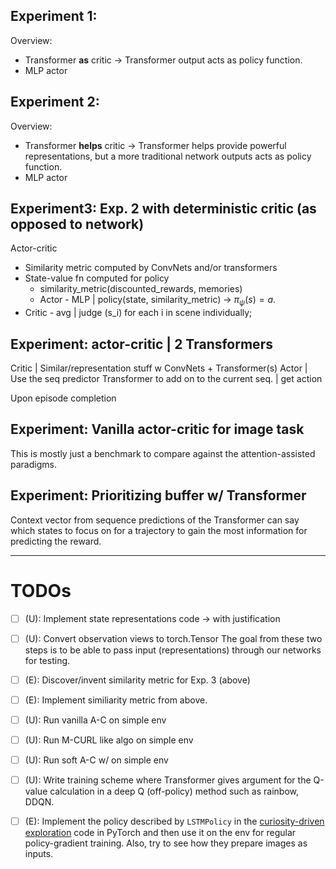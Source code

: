 


## Experiment 1:  

Overview:
- Transformer **as** critic -> Transformer output acts as policy function.
- MLP actor


## Experiment 2: 

Overview: 
- Transformer **helps** critic -> Transformer helps provide powerful representations, but a more traditional network outputs acts as policy function. 
- MLP actor 

## Experiment3:  Exp. 2 with deterministic critic (as opposed to network)

Actor-critic 
- Similarity metric computed by ConvNets and/or transformers
- State-value fn computed for policy
  - similarity_metric(discounted_rewards, memories)
  - Actor - MLP |  policy(state, similarity_metric) ->   $\pi_\psi(s) = a$.
- Critic - avg | judge (s_i) for each i in scene individually;

## Experiment: actor-critic | 2 Transformers

Critic | Similar/representation stuff  w ConvNets + Transformer(s)
Actor | Use the seq predictor Transformer to add on to the current seq. | get action

Upon episode completion 

## Experiment: Vanilla actor-critic for image task

This is mostly just a benchmark to compare against the attention-assisted paradigms. 

## Experiment: Prioritizing buffer w/ Transformer

Context vector from sequence predictions of the Transformer can say which states to focus on for a trajectory to gain the most information for predicting the reward.  


----

# TODOs

- [ ] (U): Implement state representations code -> with justification
- [ ] (U): Convert observation views to torch.Tensor
The goal from these two steps is to be able to pass input (representations) through our networks for testing. 

- [ ] (E): Discover/invent similarity metric for Exp. 3 (above)
- [ ] (E): Implement similiarity metric from above.
- [ ] (U): Run vanilla A-C on simple env 
- [ ] (U): Run M-CURL like  algo on simple env
- [ ] (U): Run soft A-C w/ on simple env
- [ ] (U): Write training scheme where Transformer gives argument for the Q-value calculation in a deep Q (off-policy) method such as rainbow, DDQN.
- [ ] (E): Implement the policy described by `LSTMPolicy` in the [curiosity-driven exploration](https://github.com/pathak22/noreward-rl/blob/master/src/model.py)  code in PyTorch and then use it on the env for regular policy-gradient training. Also, try to see how they prepare images as inputs. 


